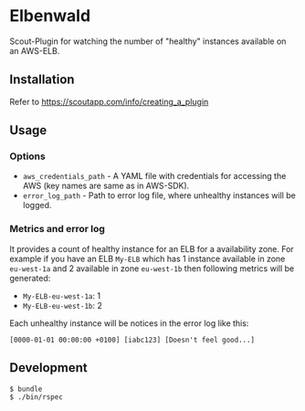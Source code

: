 # Elbenwald

Scout-Plugin for watching the number of "healthy" instances available on an AWS-ELB.

## Installation

Refer to https://scoutapp.com/info/creating_a_plugin

## Usage

### Options

* `aws_credentials_path` - A YAML file with credentials for accessing the AWS (key names are same as in AWS-SDK).
* `error_log_path` - Path to error log file, where unhealthy instances will be logged.

### Metrics and error log

It provides a count of healthy instance for an ELB for a availability zone.
For example if you have an ELB `My-ELB` which has 1 instance available in zone `eu-west-1a`
and 2 available in zone `eu-west-1b` then following metrics will be generated:

* `My-ELB-eu-west-1a`: 1
* `My-ELB-eu-west-1b`: 2

Each unhealthy instance will be notices in the error log like this:

`[0000-01-01 00:00:00 +0100] [iabc123] [Doesn't feel good...]`

## Development

```bash
$ bundle
$ ./bin/rspec
```
